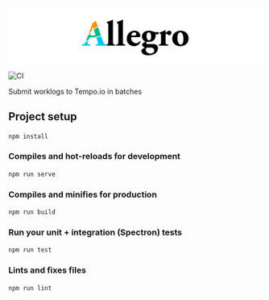 ![Allegro](resources/allegro.png)

![CI](https://github.com/leifgehrmann/allegro/workflows/CI/badge.svg?branch=master&event=push)

Submit worklogs to Tempo.io in batches

## Project setup
```
npm install
```

### Compiles and hot-reloads for development
```
npm run serve
```

### Compiles and minifies for production
```
npm run build
```

### Run your unit + integration (Spectron) tests
```
npm run test
```

### Lints and fixes files
```
npm run lint
```

